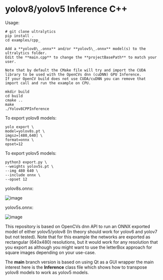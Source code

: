 # yolov8/yolov5 Inference C++

Usage:

```
# git clone ultralytics
pip install .
cd examples/cpp_

Add a **yolov8\_.onnx** and/or **yolov5\_.onnx** model(s) to the ultralytics folder.
Edit the **main.cpp** to change the **projectBasePath** to match your user.

Note that by default the CMake file will try and import the CUDA library to be used with the OpenCVs dnn (cuDNN) GPU Inference.
If your OpenCV build does not use CUDA/cuDNN you can remove that import call and run the example on CPU.

mkdir build
cd build
cmake ..
make
./Yolov8CPPInference
```

To export yolov8 models:

```
yolo export \
model=yolov8s.pt \
imgsz=[480,640] \
format=onnx \
opset=12
```

To export yolov5 models:

```
python3 export.py \
--weights yolov5s.pt \
--img 480 640 \
--include onnx \
--opset 12
```

yolov8s.onnx:

![image](https://user-images.githubusercontent.com/40023722/217356132-a4cecf2e-2729-4acb-b80a-6559022d7707.png)

yolov5s.onnx:

![image](https://user-images.githubusercontent.com/40023722/217357005-07464492-d1da-42e3-98a7-fc753f87d5e6.png)

This repository is based on OpenCVs dnn API to run an ONNX exported model of either yolov5/yolov8 (In theory should work
for yolov6 and yolov7 but not tested). Note that for this example the networks are exported as rectangular (640x480)
resolutions, but it would work for any resolution that you export as although you might want to use the letterBox
approach for square images depending on your use-case.

The **main** branch version is based on using Qt as a GUI wrapper the main interest here is the **Inference** class file
which shows how to transpose yolov8 models to work as yolov5 models.
